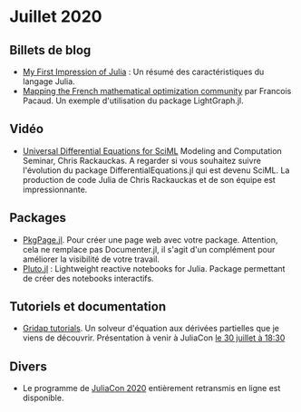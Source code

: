 # Juillet 2020

## Billets de blog

- [My First Impression of Julia](https://dev.to/shuv1824/my-first-impression-of-julia-2e8h) : Un résumé des caractéristiques du langage Julia.
- [Mapping the French mathematical optimization community](https://frapac.github.io/2020/06/1_graph_analysis/) par Francois Pacaud.  Un exemple d'utilisation du package LightGraph.jl.

## Vidéo

- [Universal Differential Equations for SciML](https://youtu.be/5zaB1B4hOnQ) Modeling and Computation Seminar, Chris Rackauckas. A regarder si vous souhaitez suivre l'évolution du package DifferentialEquations.jl qui est devenu SciML. La production de code Julia de Chris Rackauckas et de son équipe est impressionnante.

## Packages 

- [PkgPage.jl](https://github.com/tlienart/PkgPage.jl). Pour créer une page web avec votre package. Attention, cela ne remplace pas Documenter.jl, il s'agit d'un complément pour améliorer la visibilité de votre travail.
- [Pluto.jl](https://github.com/fonsp/Pluto.jl) : Lightweight reactive notebooks for Julia. Package permettant de créer des notebooks interactifs.

## Tutoriels et documentation

- [Gridap tutorials](https://gridap.github.io/Tutorials/dev/). Un solveur d'équation aux dérivées partielles que je viens de découvrir.  Présentation à venir à JuliaCon [le 30 juillet à 18:30](https://pretalx.com/juliacon2020/talk/DVSD7Q/)

## Divers

- Le programme de [JuliaCon 2020](https://juliacon.org/2020/) entièrement retransmis en ligne est disponible.
